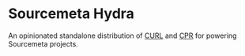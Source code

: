 Sourcemeta Hydra
================

An opinionated standalone distribution of [CURL](https://curl.se) and
[CPR](https://github.com/libcpr/cpr) for powering Sourcemeta projects.
